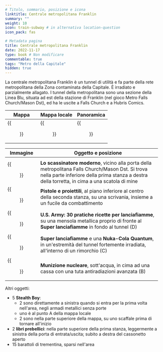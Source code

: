 ```yaml
---
# Titolo, sommario, posizione e icona
linktitle: Centrale metropolitana Franklin
summary: ""
weight: 10
icon: train-subway # in alternativa location-question
icon_pack: fas

# Metadata pagina
title: Centrale metropolitana Franklin
date: 2022-11-17
type: book # Non modificare
commentable: true
tags: "Metro della Capitale"
hidden: true
---
```




La centrale metropolitana Franklin è un tunnel di utilità e fa parte della rete metropolitana della Zona contaminata della Capitale. È irradiato e parzialmente allagato. I tunnel della metropolitana sono una sezione della Linea Blu, situata ad est della stazione di Franklin (nel gioco Metro Falls Church/Mason Dst), ed ha le uscite a Falls Church e a Hubris Comics.

| Mappa | Mappa locale | Panoramica |
| ----- | ------------ | ---------- |
|  {{<figure src="fo3/Falls_Church_HC_loc.webp">}} | {{<figure src="fo3/Metro_Franklin_Metro_Utility_map.webp">}}  | {{<figure src="fo3/Franklin_Metro_utility.webp">}}  |

| Immagine                                          | Oggetto e posizione                                                                                                                                                                                 |
| ------------------------------------------------- | --------------------------------------------------------------------------------------------------------------------------------------------------------------------------------------------------- |
|                                                   |                                                                                                                                                                                                     |
| {{<figure src="fo3/Tumblers_Today_Franklin_Metro_utility.webp">}}   | **Lo scassinatore moderno**, vicino alla porta della metropolitana Falls Church/Mason Dst. Si trova nella parte inferiore della prima stanza a destra della torretta, in cima a una scatola di mine |
| {{<figure src="fo3/Guns_and_Bullets_Franklin_Metro_utility.webp">}} | **Pistole e proiettili**, al piano inferiore al centro della seconda stanza, su una scrivania, insieme a un fucile da combattimento                                                                 |
| {{<figure src="fo3/US_Army_HFR_Franklin_Metro_utility.webp">}}      | **U.S. Army: 30 pratiche ricette per lanciafiamme**, su una mensola metallica proprio di fronte al **Super lanciafiamme** in fondo al tunnel (D)                                              |
| {{<figure src="fo3/FMU_Burnmaster.webp">}}                          | **Super lanciafiamme** e una **Nuka-Cola Quantum**, in un'estremità del tunnel fortemente irradiata, all'interno di un rimorchio (C)                                                                                      |
| {{<figure src="fo3/Franklin_Metro_utility_mini_nuke.webp">}}        | **Munizione nucleare**, sott'acqua, in cima ad una cassa con una tuta antiradiazioni avanzata (B)                                                                                                                                                                                                    |

Altri oggetti:
- 5 **Stealth Boy**:
	- 2 sono direttamente a sinistra quando si entra per la prima volta nell'area, negli armadi metallici senza porte
	- uno è al punto A della mappa locale
	- 2 sono nella parte superiore della mappa, su uno scaffale prima di tornare all'inizio
- 2 **libri prebellici**: nella parte superiore della prima stanza, leggermente a sinistra della porta di entrata/uscita; subito a destra del cassonetto aperto
- 15 barattoli di trementina, sparsi nell'area